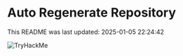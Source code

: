 # Auto Regenerate Repository

This README was last updated: 2025-01-05 22:24:42

 ![TryHackMe](https://tryhackme.com/badge/533634)